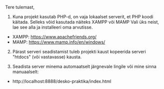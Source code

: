 Tere tulemast,

1. Kuna projekt kasutab PHP-d, on vaja lokaalset serverit, et PHP koodi käitada. Selleks võid kasutada näiteks XAMPP või MAMP  Vali üks neist, lae see alla ja installeeri oma arvutisse. 

  - XAMPP: https://www.apachefriends.org/
  - MAMP: https://www.mamp.info/en/windows/


2. Pärast serveri seadistamist tuleb projekti kaust kopeerida serveri "htdocs" (või vastavasse) kausta.


3. Seadista server minema automaatselt järgnevale lingile või mine sinna manuaalselt:

  - http://localhost:8888/desko-praktika/index.html



